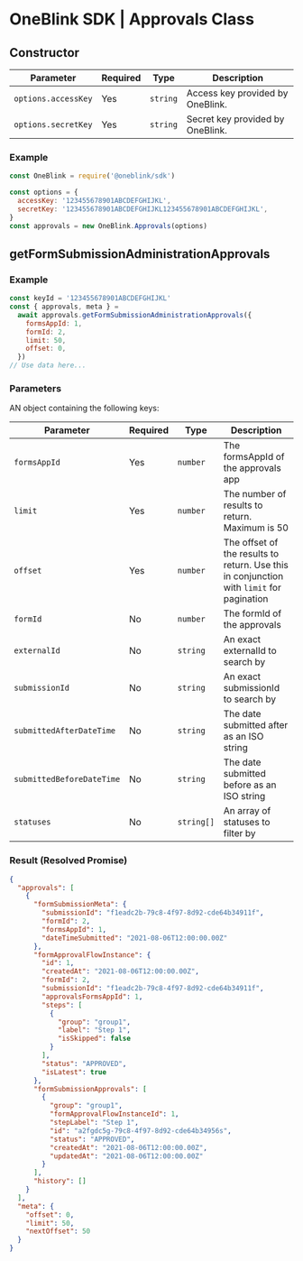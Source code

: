 # OneBlink SDK | Approvals Class

## Constructor

| Parameter           | Required | Type     | Description                      |
| ------------------- | -------- | -------- | -------------------------------- |
| `options.accessKey` | Yes      | `string` | Access key provided by OneBlink. |
| `options.secretKey` | Yes      | `string` | Secret key provided by OneBlink. |

### Example

```javascript
const OneBlink = require('@oneblink/sdk')

const options = {
  accessKey: '123455678901ABCDEFGHIJKL',
  secretKey: '123455678901ABCDEFGHIJKL123455678901ABCDEFGHIJKL',
}
const approvals = new OneBlink.Approvals(options)
```

## getFormSubmissionAdministrationApprovals

### Example

```javascript
const keyId = '123455678901ABCDEFGHIJKL'
const { approvals, meta } =
  await approvals.getFormSubmissionAdministrationApprovals({
    formsAppId: 1,
    formId: 2,
    limit: 50,
    offset: 0,
  })
// Use data here...
```

### Parameters

AN object containing the following keys:

| Parameter                 | Required | Type       | Description                                                                              |
| ------------------------- | -------- | ---------- | ---------------------------------------------------------------------------------------- |
| `formsAppId`              | Yes      | `number`   | The formsAppId of the approvals app                                                      |
| `limit`                   | Yes      | `number`   | The number of results to return. Maximum is 50                                           |
| `offset`                  | Yes      | `number`   | The offset of the results to return. Use this in conjunction with `limit` for pagination |
| `formId`                  | No       | `number`   | The formId of the approvals                                                              |
| `externalId`              | No       | `string`   | An exact externalId to search by                                                         |
| `submissionId`            | No       | `string`   | An exact submissionId to search by                                                       |
| `submittedAfterDateTime`  | No       | `string`   | The date submitted after as an ISO string                                                |
| `submittedBeforeDateTime` | No       | `string`   | The date submitted before as an ISO string                                               |
| `statuses`                | No       | `string[]` | An array of statuses to filter by                                                        |

### Result (Resolved Promise)

```json
{
  "approvals": [
    {
      "formSubmissionMeta": {
        "submissionId": "f1eadc2b-79c8-4f97-8d92-cde64b34911f",
        "formId": 2,
        "formsAppId": 1,
        "dateTimeSubmitted": "2021-08-06T12:00:00.00Z"
      },
      "formApprovalFlowInstance": {
        "id": 1,
        "createdAt": "2021-08-06T12:00:00.00Z",
        "formId": 2,
        "submissionId": "f1eadc2b-79c8-4f97-8d92-cde64b34911f",
        "approvalsFormsAppId": 1,
        "steps": [
          {
            "group": "group1",
            "label": "Step 1",
            "isSkipped": false
          }
        ],
        "status": "APPROVED",
        "isLatest": true
      },
      "formSubmissionApprovals": [
        {
          "group": "group1",
          "formApprovalFlowInstanceId": 1,
          "stepLabel": "Step 1",
          "id": "a2fgdc5g-79c8-4f97-8d92-cde64b34956s",
          "status": "APPROVED",
          "createdAt": "2021-08-06T12:00:00.00Z",
          "updatedAt": "2021-08-06T12:00:00.00Z"
        }
      ],
      "history": []
    }
  ],
  "meta": {
    "offset": 0,
    "limit": 50,
    "nextOffset": 50
  }
}
```
